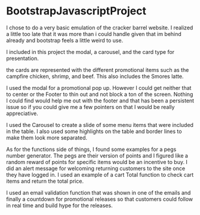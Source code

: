 # BootstrapJavascriptProject

I chose to do a very basic emulation of the cracker barrel website. I realized a little too late that it was more than i could handle given that im behind already and bootstrap feels a little weird to use. 

I included in this project the modal, a carousel, and the card type for presentation.

the cards are represented with the different promotional items such as the campfire chicken, shrimp, and beef. This also includes the Smores latte.

I used the modal for a promotional pop up. However I could get neither that to center or the Footer to thin out and not block a ton of the screen.
Nothing I could find would help me out with the footer and that has been a persistent issue so if you could give me a few pointers on that I would be really appreciative.

I used the Carousel to create a slide of some menu items that were included in the table.
 I also used some highlights on the table and border lines to make them look more separated.

As for the functions side of things, I found some examples for a pegs number generator. The pegs are their version of points and I figured like a random reward of points for specific items would be an incentive to buy.
I did an alert message for welcoming returning customers to the site once they have logged in.
I used an example of a cart Total function to check cart items and return the total price.

I used an email validation function that was shown in one of the emails and finally a countdown for promotional releases so that customers could follow in real time and build hype for the releases.
